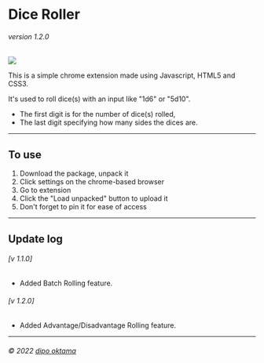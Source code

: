 Dice Roller
=======
###### *version 1.2.0*

![](https://ik.imagekit.io/8i5ytn4vl/logo128_0HT58Mbm8.png?ik-sdk-version=javascript-1.4.3&updatedAt=1662961545945)

This is a simple chrome extension made using Javascript, HTML5 and CSS3.

It's used to roll dice(s) with an input like "1d6" or "5d10".
* The first digit is for the number of dice(s) rolled,
* The last digit specifying how many sides the dices are.

---
To use
---

1. Download the package, unpack it
2. Click settings on the chrome-based browser
3. Go to extension
4. Click the "Load unpacked" button to upload it
5. Don't forget to pin it for ease of access

---
Update log
---

###### [v 1.1.0]
* Added Batch Rolling feature.

###### [v 1.2.0]
* Added Advantage/Disadvantage Rolling feature.

---
###### *&copy; 2022 [dipo oktama](https://github.com/dipooktama)*

